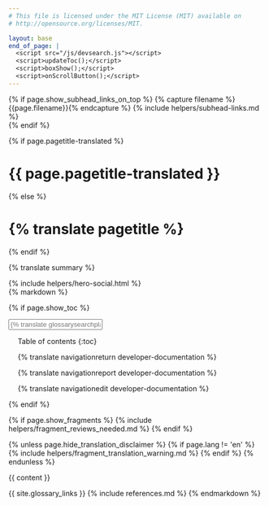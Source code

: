 ```yaml
---
# This file is licensed under the MIT License (MIT) available on
# http://opensource.org/licenses/MIT.

layout: base
end_of_page: |
  <script src="/js/devsearch.js"></script>
  <script>updateToc();</script>
  <script>boxShow();</script>
  <script>onScrollButton();</script>
---
```

<link rel="stylesheet" href="/css/jquery-ui.min.css">

{% if page.show_subhead_links_on_top %}
{% capture filename %}{{page.filename}}{% endcapture %}
{% include helpers/subhead-links.md %}
<br>
{% endif %}

<div class="hero">
  <div class="container hero-container">
    {% if page.pagetitle-translated %}
    <h1>{{ page.pagetitle-translated }}</h1>
    {% else %}
    <h1>{% translate pagetitle %}</h1>
    {% endif %}
    <p class="summary">{% translate summary %}</p>
    {% include helpers/hero-social.html %}
  </div>
</div>

<div class="toc-container">
  <div class="row toc-row">
  {% markdown %}

  {% if page.show_toc %}
  <div markdown="1" id="toc" class="toc"><div markdown="1">
  <input id="glossary_term" class="glossary_term" placeholder="{% translate glossarysearchplaceholder developer-documentation %}">
  <button class="mob-sidebar-open" hidden>ALL TOPICS</button>
  <div class="sidebar">
  <div class="sidebar-inner" markdown="1">
  <button class="mob-sidebar-close" hidden></button>

  * Table of contents
  {:toc}

  <ul class="goback"><li><a href="/{{ page.lang }}/developer-documentation">{% translate navigationreturn developer-documentation %}</a></li></ul>
  <ul class="reportissue"><li><a href="https://github.com/bitcoin-dot-org/bitcoin.org/issues/new" onmouseover="updateIssue(event);">{% translate navigationreport developer-documentation %}</a></li></ul>
  <ul class="editsource"><li><a href="https://github.com/bitcoin-dot-org/bitcoin.org/tree/master/_includes" onmouseover="updateSource(event);">{% translate navigationedit developer-documentation %}</a></li></ul>
  </div>
  </div>

  </div></div>
  <div markdown="1" class="toccontent">
  {% endif %}

  {% if page.show_fragments %}
  {% include helpers/fragment_reviews_needed.md %}
  {% endif %}

  {% unless page.hide_translation_disclaimer %}
  {% if page.lang != 'en' %}
  {% include helpers/fragment_translation_warning.md %}
  {% endif %}
  {% endunless %}

  {{ content }}

  {{ site.glossary_links }}
  {% include references.md %}
  {% endmarkdown %}
  </div>
</div>
